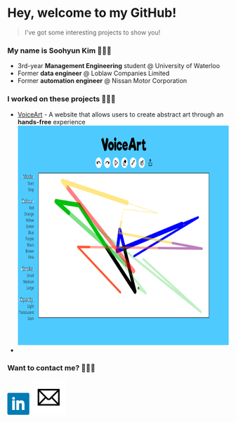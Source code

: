 # Hey, welcome to my GitHub!
> I've got some interesting projects to show you!

### My name is Soohyun Kim 👩🏻‍💻
- 3rd-year **Management Engineering** student @ University of Waterloo
- Former **data engineer** @ Loblaw Companies Limited
- Former **automation engineer** @ Nissan Motor Corporation

### I worked on these projects 🙋🏻‍♀️
- <a href="https://devpost.com/software/voiceart">VoiceArt</a> - A website that allows users to create abstract art through an **hands-free** experience
    <img src="image/VoiceArt.png" width="800px" height="500px">
- 

### Want to contact me? 🙆🏻‍♀️
<a href="linkedin.com/in/uw-soohyunkim"><img src="image/LinkedIn.png" width="50px" height="50px"></a>
<a href="s449kim@uwaterloo.ca"><img src="image/Email.png" width="80px" height="80px"></a>